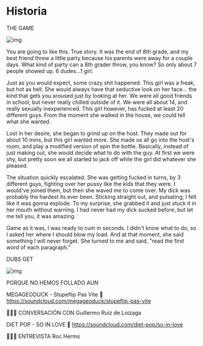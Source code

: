 # Historia

THE GAME

![img](https://images.encyclopediadramatica.se/f/fa/The_Game.jpg)

You are going to like this. True story. It was the end of 8th grade, and my best friend threw a little party because his parents were away for a couple days. What kind of party can a 8th grader throw, you know? So only about 7 people showed up. 6 dudes...1 girl.

Just as you would expect, some crazy shit happened. This girl was a freak, but hot as hell. She would always have that seductive look on her face... the kind that gets you aroused just by looking at her. We were all good friends in school, but never really chilled outside of it. We were all about 14, and really sexually inexperienced. This girl however, has fucked at least 20 different guys. From the moment she walked in the house, we could tell what she wanted.

Lost in her desire, she began to grind up on the host. They made out for about 10 mins, but this girl wanted more. She made us all go into the host's room, and play a modified version of spin the bottle. Basically, instead of just making out, she would decide what to do with the guy. At first we were shy, but pretty soon we all started to jack off while the girl did whatever she pleased.

The situation quickly escalated. She was getting fucked in turns, by 3 different guys, fighting over her pussy like the kids that they were. I would've joined them, but then she waved me to come over. My dick was probably the hardest its ever been. Sticking straight out, and pulsating; I felt like it was gonna explode. To my surprise, she grabbed it and just stuck it in her mouth without warning. I had never had my dick sucked before, but let me tell you, it was amazing.

Game as it was, I was ready to cum in seconds. I didn't know what to do, so I asked her where I should blow my load. And at that moment, she said something I will never forget. She turned to me and said, "read the first word of each paragraph."

DUBS GET

![img](https://lh3.googleusercontent.com/p2fB7C_yALOMs9dOVXwiQTs2wU467xkI-ox_2tyrG9L6iLjtvKxHtJnYEbAXU4M9YCSFphAxNiS2QxpXqQEaT2r2TBWN9AQ6K0jaHXMYoUiywvSMXX8SOSPUAv-XRE8KByOJQt708_20YtbNBSBCdjzVOFnMtwcNJsJDnAx1UHybYPjolWI2_ng3iSWmxiVoGyypB3_PpFUUB5LtUD1mHxoxTnzgUvGpzf1yBQ8g8rSy3dyvpugnnstl4bYFwkGumkrRvoIRSqSJb_-2a1ckgPuGeTE7UIletF4iw95e2L2bfMJaRYCxjB7PiGHkHvWb8epMlveJ_vegn438Y8I-gEHjfuxED56TzFvvV-aMYbQ0f-A-xxPIaVlTF87Yz76PLi8gczh3w2ZifsrZyxNYKreiVwRKo9WIMqLYSn1RLqqeqVliw9JzbYjikVqegA2ABAVlEmbj6r9gJOJFr4zsIR779sG89IJVzpJC0_G8KJr4P0dJ5LHcel5fHzmOLFdQPN_qC7vjLdOUR4GBFUibbUHMvusD7goiX7PX4MPfZKBhAYnD4wQhnvyNuLtnLg_i2GeB-cUxIjx9sy5jayY6jk6p2ena6wYd_DaFSKYBr223HguwvQM1NA=w545-h780-no)


PORQUE NO HEMOS FOLLADO AUN

MEGAGEODUCK - Stupeflip Pas Vite
🎼 https://soundcloud.com/megageoduck/stupeflip-pas-vite

👨🏿‍💻 CONVERSACIÓN CON Guillermo Ruiz de Loizaga

DIET POP - SO IN LOVE
🎼 https://soundcloud.com/diet-pop/so-in-love

👨🏿‍💻 ENTREVISTA Roc Herms
